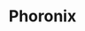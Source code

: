 ---
title: "Phoronix"
publishDate: '2020-12-19'
description: "Red Hat Continues Pleading The Case For Its CentOS Changes"
postUrl: "https://www.phoronix.com/scan.php?page=news_item&px=Red-Hat-CentOS-Pleading-Cont"
---